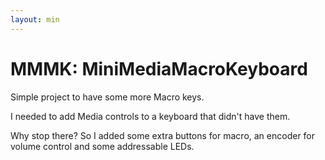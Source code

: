 ```yaml
---
layout: min
---
```


# MMMK: MiniMediaMacroKeyboard

Simple project to have some more Macro keys.

I needed to add Media controls to a keyboard that didn't have them.

Why stop there? So I added some extra buttons for macro, an encoder for volume control and some addressable LEDs.